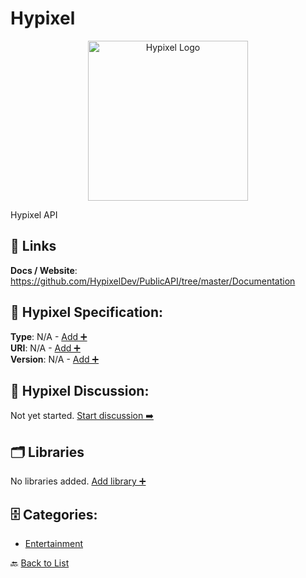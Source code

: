 # Hypixel
<p align="center">
    <img width="256" src="https://raw.githubusercontent.com/apis-list/apis-list/main/apis/hypixel/logo_256x256.png" alt="Hypixel Logo"/>
</p>
Hypixel API

##  🔗 Links
**Docs / Website**: https://github.com/HypixelDev/PublicAPI/tree/master/Documentation

## 🧬 Hypixel Specification:
**Type**: N/A - [Add ➕](https://github.com/apis-list/apis-list/edit/main/apis/hypixel/hypixel.yaml)  
**URI**: N/A - [Add ➕](https://github.com/apis-list/apis-list/edit/main/apis/hypixel/hypixel.yaml)  
**Version**: N/A - [Add ➕](https://github.com/apis-list/apis-list/edit/main/apis/hypixel/hypixel.yaml)

## 💬 Hypixel Discussion:
Not yet started. [Start discussion ➡️](https://github.com/apis-list/apis-list/discussions/new)

## 🗂️ Libraries

No libraries added. [Add library ➕](https://github.com/apis-list/apis-list/edit/main/apis/hypixel/hypixel.yaml)    


## 🗄️ Categories:
- [Entertainment](https://github.com/apis-list/apis-list#entertainment-)

🔙  [Back to List](https://github.com/apis-list/apis-list)
